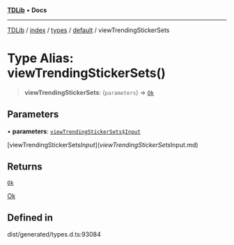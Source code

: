 [**TDLib**](../../../../../../README.md) • **Docs**

***

[TDLib](../../../../../../modules.md) / [index](../../../../../README.md) / [types](../../../README.md) / [default](../README.md) / viewTrendingStickerSets

# Type Alias: viewTrendingStickerSets()

> **viewTrendingStickerSets**: (`parameters`) => [`Ok`](Ok.md)

## Parameters

• **parameters**: [`viewTrendingStickerSets$Input`](viewTrendingStickerSets$Input.md)

[viewTrendingStickerSets$Input](viewTrendingStickerSets$Input.md)

## Returns

[`Ok`](Ok.md)

[Ok](Ok.md)

## Defined in

dist/generated/types.d.ts:93084
